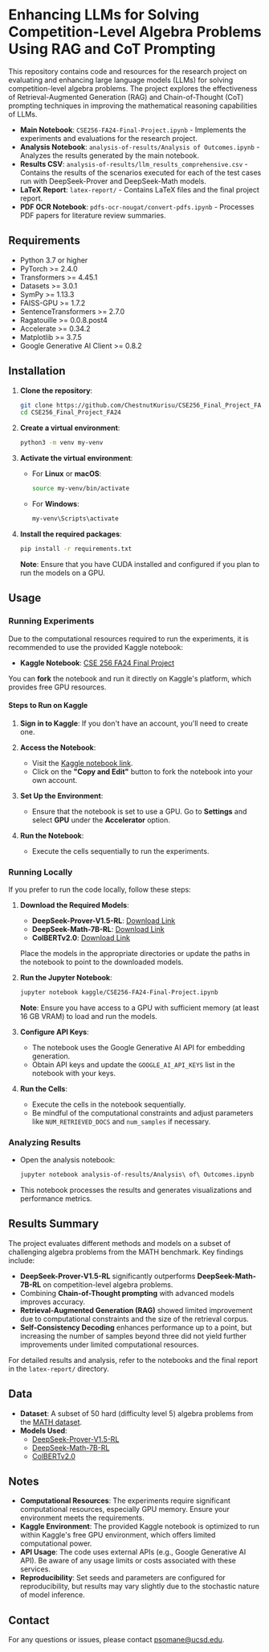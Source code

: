 # Enhancing LLMs for Solving Competition-Level Algebra Problems Using RAG and CoT Prompting

This repository contains code and resources for the research project on evaluating and enhancing large language models (LLMs) for solving competition-level algebra problems. The project explores the effectiveness of Retrieval-Augmented Generation (RAG) and Chain-of-Thought (CoT) prompting techniques in improving the mathematical reasoning capabilities of LLMs.

- **Main Notebook**: `CSE256-FA24-Final-Project.ipynb` - Implements the experiments and evaluations for the research project.
- **Analysis Notebook**: `analysis-of-results/Analysis of Outcomes.ipynb` - Analyzes the results generated by the main notebook.
- **Results CSV**: `analysis-of-results/llm_results_comprehensive.csv` - Contains the results of the scenarios executed for each of the test cases run with DeepSeek-Prover and DeepSeek-Math models.
- **LaTeX Report**: `latex-report/` - Contains LaTeX files and the final project report.
- **PDF OCR Notebook**: `pdfs-ocr-nougat/convert-pdfs.ipynb` - Processes PDF papers for literature review summaries.

## Requirements

- Python 3.7 or higher
- PyTorch >= 2.4.0
- Transformers >= 4.45.1
- Datasets >= 3.0.1
- SymPy >= 1.13.3
- FAISS-GPU >= 1.7.2
- SentenceTransformers >= 2.7.0
- Ragatouille >= 0.0.8.post4
- Accelerate >= 0.34.2
- Matplotlib >= 3.7.5
- Google Generative AI Client >= 0.8.2

## Installation

1. **Clone the repository**:

   ```bash
   git clone https://github.com/ChestnutKurisu/CSE256_Final_Project_FA24.git
   cd CSE256_Final_Project_FA24
   ```

2. **Create a virtual environment**:

   ```bash
   python3 -m venv my-venv
   ```

3. **Activate the virtual environment**:

   - For **Linux** or **macOS**:

     ```bash
     source my-venv/bin/activate
     ```

   - For **Windows**:

     ```bash
     my-venv\Scripts\activate
     ```

4. **Install the required packages**:

   ```bash
   pip install -r requirements.txt
   ```

   **Note**: Ensure that you have CUDA installed and configured if you plan to run the models on a GPU.

## Usage

### Running Experiments

Due to the computational resources required to run the experiments, it is recommended to use the provided Kaggle notebook:

- **Kaggle Notebook**: [CSE 256 FA24 Final Project](https://www.kaggle.com/code/amadeuskurisu/cse-256-fa24-final-project)

You can **fork** the notebook and run it directly on Kaggle's platform, which provides free GPU resources.

#### Steps to Run on Kaggle

1. **Sign in to Kaggle**: If you don't have an account, you'll need to create one.

2. **Access the Notebook**:

   - Visit the [Kaggle notebook link](https://www.kaggle.com/code/amadeuskurisu/cse-256-fa24-final-project).
   - Click on the **"Copy and Edit"** button to fork the notebook into your own account.

3. **Set Up the Environment**:

   - Ensure that the notebook is set to use a GPU. Go to **Settings** and select **GPU** under the **Accelerator** option.

4. **Run the Notebook**:

   - Execute the cells sequentially to run the experiments.

### Running Locally

If you prefer to run the code locally, follow these steps:

1. **Download the Required Models**:

   - **DeepSeek-Prover-V1.5-RL**: [Download Link](https://huggingface.co/deepseek-ai/DeepSeek-Prover-V1.5-RL)
   - **DeepSeek-Math-7B-RL**: [Download Link](https://huggingface.co/deepseek-ai/deepseek-math-7b-rl)
   - **ColBERTv2.0**: [Download Link](https://huggingface.co/colbert-ir/colbertv2.0)

   Place the models in the appropriate directories or update the paths in the notebook to point to the downloaded models.

2. **Run the Jupyter Notebook**:

   ```bash
   jupyter notebook kaggle/CSE256-FA24-Final-Project.ipynb
   ```

   **Note**: Ensure you have access to a GPU with sufficient memory (at least 16 GB VRAM) to load and run the models.

3. **Configure API Keys**:

   - The notebook uses the Google Generative AI API for embedding generation.
   - Obtain API keys and update the `GOOGLE_AI_API_KEYS` list in the notebook with your keys.

4. **Run the Cells**:

   - Execute the cells in the notebook sequentially.
   - Be mindful of the computational constraints and adjust parameters like `NUM_RETRIEVED_DOCS` and `num_samples` if necessary.

### Analyzing Results

- Open the analysis notebook:

  ```bash
  jupyter notebook analysis-of-results/Analysis\ of\ Outcomes.ipynb
  ```

- This notebook processes the results and generates visualizations and performance metrics.

## Results Summary

The project evaluates different methods and models on a subset of challenging algebra problems from the MATH benchmark. Key findings include:

- **DeepSeek-Prover-V1.5-RL** significantly outperforms **DeepSeek-Math-7B-RL** on competition-level algebra problems.
- Combining **Chain-of-Thought prompting** with advanced models improves accuracy.
- **Retrieval-Augmented Generation (RAG)** showed limited improvement due to computational constraints and the size of the retrieval corpus.
- **Self-Consistency Decoding** enhances performance up to a point, but increasing the number of samples beyond three did not yield further improvements under limited computational resources.

For detailed results and analysis, refer to the notebooks and the final report in the `latex-report/` directory.

## Data

- **Dataset**: A subset of 50 hard (difficulty level 5) algebra problems from the [MATH dataset](https://huggingface.co/datasets/ontocord/lighteval_MATH-Hard).
- **Models Used**:
  - [DeepSeek-Prover-V1.5-RL](https://huggingface.co/deepseek-ai/DeepSeek-Prover-V1.5-RL)
  - [DeepSeek-Math-7B-RL](https://huggingface.co/deepseek-ai/deepseek-math-7b-rl)
  - [ColBERTv2.0](https://huggingface.co/colbert-ir/colbertv2.0)

## Notes

- **Computational Resources**: The experiments require significant computational resources, especially GPU memory. Ensure your environment meets the requirements.
- **Kaggle Environment**: The provided Kaggle notebook is optimized to run within Kaggle's free GPU environment, which offers limited computational power.
- **API Usage**: The code uses external APIs (e.g., Google Generative AI API). Be aware of any usage limits or costs associated with these services.
- **Reproducibility**: Set seeds and parameters are configured for reproducibility, but results may vary slightly due to the stochastic nature of model inference.

## Contact

For any questions or issues, please contact [psomane@ucsd.edu](mailto:psomane@ucsd.edu).
